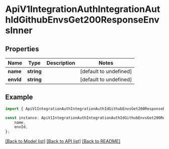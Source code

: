 # ApiV1IntegrationAuthIntegrationAuthIdGithubEnvsGet200ResponseEnvsInner


## Properties

Name | Type | Description | Notes
------------ | ------------- | ------------- | -------------
**name** | **string** |  | [default to undefined]
**envId** | **string** |  | [default to undefined]

## Example

```typescript
import { ApiV1IntegrationAuthIntegrationAuthIdGithubEnvsGet200ResponseEnvsInner } from './api';

const instance: ApiV1IntegrationAuthIntegrationAuthIdGithubEnvsGet200ResponseEnvsInner = {
    name,
    envId,
};
```

[[Back to Model list]](../README.md#documentation-for-models) [[Back to API list]](../README.md#documentation-for-api-endpoints) [[Back to README]](../README.md)

